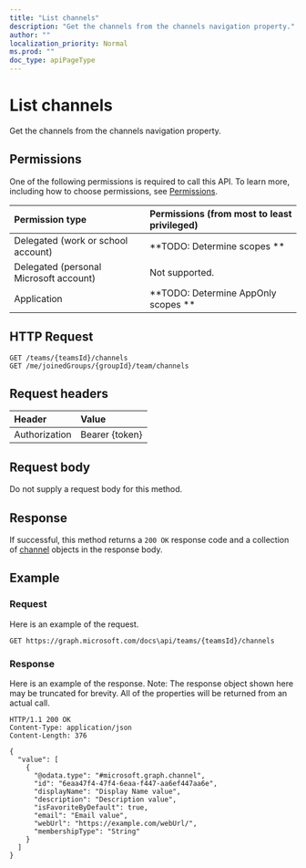 ```yaml
---
title: "List channels"
description: "Get the channels from the channels navigation property."
author: ""
localization_priority: Normal
ms.prod: ""
doc_type: apiPageType
---
```


# List channels

Get the channels from the channels navigation property.

## Permissions
One of the following permissions is required to call this API. To learn more, including how to choose permissions, see [Permissions](/concepts/permissions-reference.md).

|Permission type|Permissions (from most to least privileged)|
|:---|:---|
|Delegated (work or school account)|**TODO: Determine scopes **|
|Delegated (personal Microsoft account)|Not supported.|
|Application|**TODO: Determine AppOnly scopes **|

## HTTP Request
<!-- {
  "blockType": "ignored"
}
-->
``` http
GET /teams/{teamsId}/channels
GET /me/joinedGroups/{groupId}/team/channels
```

## Request headers
|Header|Value|
|:---|:---|
|Authorization|Bearer {token}|

## Request body
Do not supply a request body for this method.

## Response
If successful, this method returns a `200 OK` response code and a collection of [channel](../resources/channel.md) objects in the response body.

## Example

### Request
Here is an example of the request.
<!-- {
  "blockType": "request",
  "name": "get_channel"
}
-->
``` http
GET https://graph.microsoft.com/docs\api/teams/{teamsId}/channels
```

### Response
Here is an example of the response. Note: The response object shown here may be truncated for brevity. All of the properties will be returned from an actual call.
<!-- {
  "blockType": "response",
  "truncated": true,
  "@odata.type": "collection(microsoft.graph.channel)"
}
-->
``` http
HTTP/1.1 200 OK
Content-Type: application/json
Content-Length: 376

{
  "value": [
    {
      "@odata.type": "#microsoft.graph.channel",
      "id": "6eaa47f4-47f4-6eaa-f447-aa6ef447aa6e",
      "displayName": "Display Name value",
      "description": "Description value",
      "isFavoriteByDefault": true,
      "email": "Email value",
      "webUrl": "https://example.com/webUrl/",
      "membershipType": "String"
    }
  ]
}
```


